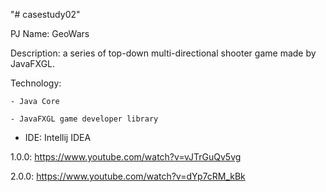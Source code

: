 "# casestudy02" 

PJ Name: GeoWars

Description: a series of top-down multi-directional shooter game made by JavaFXGL.

Technology: 

	- Java Core
  
	- JavaFXGL game developer library
  
  - IDE: Intellij IDEA
  
  
  1.0.0: 
  https://www.youtube.com/watch?v=vJTrGuQv5vg
  
  2.0.0:
  https://www.youtube.com/watch?v=dYp7cRM_kBk
